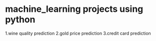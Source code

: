 # machine_learning projects using python
 1.wine quality prediction
 2.gold price prediction
 3.credit card prediction 
   

